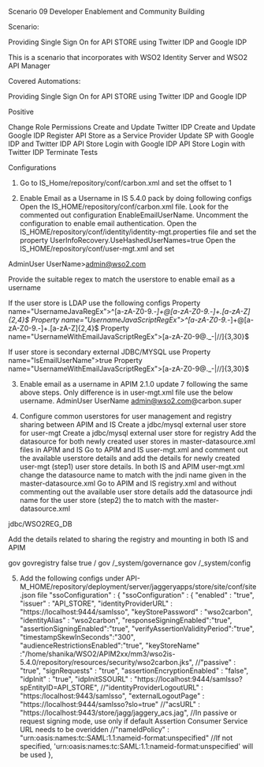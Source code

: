 Scenario 09  Developer Enablement and Community Building


Scenario:

Providing Single Sign On for API STORE using Twitter IDP and Google IDP

This is a scenario that incorporates with WSO2 Identity Server and WSO2 API Manager


Covered Automations:

Providing Single Sign On for API STORE using Twitter IDP and Google IDP


Positive  

Change Role Permissions
Create and Update Twitter IDP 
Create and Update Google IDP
Register API Store as a Service Provider
Update SP with Google IDP and Twitter IDP
API Store Login with Google IDP
API Store Login with Twitter IDP
Terminate Tests

Configurations

1. Go to IS_Home/repository/conf/carbon.xml and set the offset to 1

2. Enable Email as a Username in IS 5.4.0 pack by doing following configs
Open the IS_HOME/repository/conf/carbon.xml file.
Look for the commented out configuration EnableEmailUserName. Uncomment the configuration to enable email authentication.
Open the IS_HOME/repository/conf/identity/identity-mgt.properties file and set the property UserInfoRecovery.UseHashedUserNames=true
Open the IS_HOME/repository/conf/user-mgt.xml and set 

AdminUser
UserName>admin@wso2.com

Provide the suitable regex to match the userstore to enable email as a username

If the user store is LDAP use the following configs 
Property name="UsernameJavaRegEx">^[a-zA-Z0-9._-]+@[a-zA-Z0-9.-]+\.[a-zA-Z]{2,4}$
Property name="UsernameJavaScriptRegEx">^[a-zA-Z0-9._-]+@[a-zA-Z0-9.-]+\.[a-zA-Z]{2,4}$
Property       name="UsernameWithEmailJavaScriptRegEx">[a-zA-Z0-9@._-|//]{3,30}$

If user store is secondary external JDBC/MYSQL use
Property name="IsEmailUserName">true
Property name="UsernameWithEmailJavaScriptRegEx">[a-zA-Z0-9@._-|//]{3,30}$

3. Enable email as a username in APIM 2.1.0 update 7 following the same above steps. Only difference is in user-mgt.xml file use the below username.
AdminUser
UserName admin@wso2.com@carbon.super

4. Configure common userstores for user management and registry sharing between APIM and IS
Create a jdbc/mysql external user store for user-mgt
Create a jdbc/mysql external user store for registry
Add the datasource for both newly created user stores in master-datasource.xml files in APIM and IS
Go to APIM and IS user-mgt.xml and comment out the available userstore details and add the details for newly created user-mgt (step1) user store details. 
In both IS and APIM user-mgt.xml change the datasource name to match with the jndi name given in the master-datasource.xml 
Go to APIM and IS registry.xml and without commenting out the available user store details add the datasource jndi name for the user store (step2) the to match with the master-datasource.xml 

<dbConfig name="govregistry">
        <dataSource>jdbc/WSO2REG_DB</dataSource>
</dbConfig>

Add the details related to sharing the registry and mounting in both IS and APIM
  
<remoteInstance url="https://localhost">   
        <id>gov</id>
        <dbConfig>govregistry</dbConfig>
        <readOnly>false</readOnly>
        <enableCache>true</enableCache>
        <registryRoot>/</registryRoot>
</remoteInstance>
  
<mount path="/_system/governance" overwrite="true">
        <instanceId>gov</instanceId>
        <targetPath>/_system/governance</targetPath>
</mount>
  
<mount path="/_system/config" overwrite="true">
       <instanceId>gov</instanceId>
       <targetPath>/_system/config</targetPath>
</mount>


5. Add the following configs under  API-M_HOME/repository/deployment/server/jaggeryapps/store/site/conf/site.json file
 "ssoConfiguration" : {
        "ssoConfiguration" : {
        "enabled" : "true",
        "issuer" : "API_STORE",
        "identityProviderURL" : "https://localhost:9444/samlsso",
        "keyStorePassword" : "wso2carbon",
        "identityAlias" : "wso2carbon",
        "responseSigningEnabled":"true",
        "assertionSigningEnabled":"true",
        "verifyAssertionValidityPeriod":"true",
        "timestampSkewInSeconds":"300",
        "audienceRestrictionsEnabled":"true",
        "keyStoreName" :"/home/shanika/WSO2/APIM2xx/mm3/wso2is-5.4.0/repository/resources/security/wso2carbon.jks",
        //"passive" : "true",
        "signRequests" : "true",
        "assertionEncryptionEnabled" : "false",
        "idpInit" : "true",
        "idpInitSSOURL" : "https://localhost:9444/samlsso?spEntityID=API_STORE",
        //"identityProviderLogoutURL" : "https:/localhost:9443/samlsso",
        "externalLogoutPage" : "https://localhost:9444/samlsso?slo=true"
        //"acsURL" : "https://localhost:9443/store/jagg/jaggery_acs.jag", //In passive or request signing mode, use only if default Assertion Consumer Service URL needs to be overidden
        //"nameIdPolicy" : "urn:oasis:names:tc:SAML:1.1:nameid-format:unspecified" //If not specified, 'urn:oasis:names:tc:SAML:1.1:nameid-format:unspecified' will be used
    },
